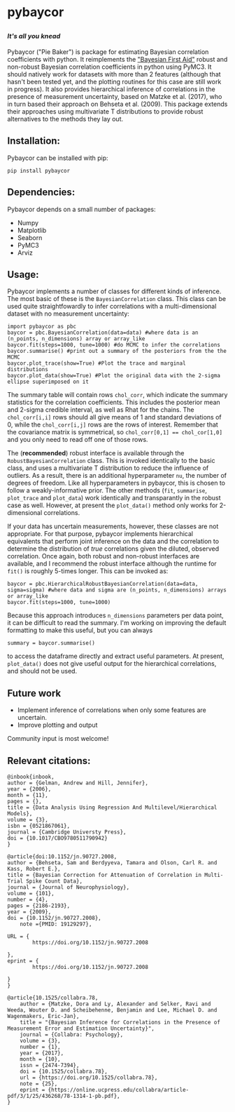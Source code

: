 # pybaycor 
<sub><sup>*It's all you knead*</sup></sub>
---

Pybaycor ("Pie Baker") is package for estimating Bayesian correlation coefficients with python. It reimplements the ["Bayesian First Aid"](http://www.sumsar.net/blog/2014/03/bayesian-first-aid-pearson-correlation-test/) robust and non-robust Bayesian correlation coefficients in python using PyMC3. It should natively work for datasets with more than 2 features (although that hasn't been tested yet, and the plotting routines for this case are still work in progress). It also provides hierarchical inference of correlations in the presence of measurement uncertainty, based on Matzke et al. (2017), who in turn based their approach on Behseta et al. (2009). This package extends their approaches using multivariate T distributions to provide robust alternatives to the methods they lay out.

## Installation:

Pybaycor can be installed with pip:

    pip install pybaycor
    

## Dependencies:

Pybaycor depends on a small number of packages:

* Numpy
* Matplotlib
* Seaborn
* PyMC3
* Arviz

## Usage:

Pybaycor implements a number of classes for different kinds of inference. The most basic of these is the `BayesianCorrelation` class. This class can be used quite straightfowardly to infer correlations with a multi-dimensional dataset with no measurement uncertainty:

    import pybaycor as pbc
    baycor = pbc.BayesianCorrelation(data=data) #where data is an (n_points, n_dimensions) array or array_like
    baycor.fit(steps=1000, tune=1000) #do MCMC to infer the correlations
    baycor.summarise() #print out a summary of the posteriors from the the MCMC
    baycor.plot_trace(show=True) #Plot the trace and marginal distributions
    baycor.plot_data(show=True) #Plot the original data with the 2-sigma ellipse superimposed on it
    
The summary table will contain rows `chol_corr`, which indicate the summary statistics for the correlation coefficients. This includes the posterior mean and 2-sigma credible interval, as well as Rhat for the chains. The `chol_corr[i,i]` rows should all give means of 1 and standard deviations of 0, while the `chol_corr[i,j]` rows are the rows of interest. Remember that the covariance matrix is symmetrical, so `chol_corr[0,1] == chol_cor[1,0]` and you only need to read off one of those rows.

The (**recommended**) robust interface is available through the `RobustBayesianCorrelation` class. This is invoked identically to the basic class, and uses a multivariate T distribution to reduce the influence of outliers. As a result, there is an additional hyperparameter `nu`, the number of degrees of freedom. Like all hyperparameters in pybaycor, this is chosen to follow a weakly-informative prior. The other methods (`fit`, `summarise`, `plot_trace` and `plot_data`) work identically and transparantly in the robust case as well. However, at present the `plot_data()` method only works for 2-dimensional correlations.

If your data has uncertain measurements, however, these classes are not appropriate. For that purpose, pybaycor implements hierarchical equivalents that perform joint inference on the data and the correlation to determine the distribution of *true* correlations given the diluted, observed correlation. Once again, both robust and non-robust interfaces are available, and I recommend the robust interface although the runtime for `fit()` is roughly 5-times longer. This can be invoked as:

    baycor = pbc.HierarchicalRobustBayesianCorrelation(data=data, sigma=sigma) #where data and sigma are (n_points, n_dimensions) arrays or array_like
    baycor.fit(steps=1000, tune=1000)
    
Because this approach introduces `n_dimensions` parameters per data point, it can be difficult to read the summary. I'm working on improving the default formatting to make this useful, but you can always 

    summary = baycor.summarise()
    
to access the dataframe directly and extract useful parameters. At present, `plot_data()` does not give useful output for the hierarchical correlations, and should not be used. 

## Future work 

* Implement inference of correlations when only some features are uncertain. 
* Improve plotting and output

Community input is most welcome!


## Relevant citations:

```
@inbook{inbook,
author = {Gelman, Andrew and Hill, Jennifer},
year = {2006},
month = {11},
pages = {},
title = {Data Analysis Using Regression And Multilevel/Hierarchical Models},
volume = {3},
isbn = {0521867061},
journal = {Cambridge Universty Press},
doi = {10.1017/CBO9780511790942}
}

@article{doi:10.1152/jn.90727.2008,
author = {Behseta, Sam and Berdyyeva, Tamara and Olson, Carl R. and Kass, Robert E.},
title = {Bayesian Correction for Attenuation of Correlation in Multi-Trial Spike Count Data},
journal = {Journal of Neurophysiology},
volume = {101},
number = {4},
pages = {2186-2193},
year = {2009},
doi = {10.1152/jn.90727.2008},
    note ={PMID: 19129297},

URL = { 
        https://doi.org/10.1152/jn.90727.2008
    
},
eprint = { 
        https://doi.org/10.1152/jn.90727.2008
    
}
}

@article{10.1525/collabra.78,
    author = {Matzke, Dora and Ly, Alexander and Selker, Ravi and Weeda, Wouter D. and Scheibehenne, Benjamin and Lee, Michael D. and Wagenmakers, Eric-Jan},
    title = "{Bayesian Inference for Correlations in the Presence of Measurement Error and Estimation Uncertainty}",
    journal = {Collabra: Psychology},
    volume = {3},
    number = {1},
    year = {2017},
    month = {10},
    issn = {2474-7394},
    doi = {10.1525/collabra.78},
    url = {https://doi.org/10.1525/collabra.78},
    note = {25},
    eprint = {https://online.ucpress.edu/collabra/article-pdf/3/1/25/436268/78-1314-1-pb.pdf},
}
```
